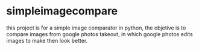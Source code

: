 # simpleimagecompare
this project is for a simple image comparator in python, the objetive is to compare images from google photos takeout, in which google photos edits images to make then look better.
